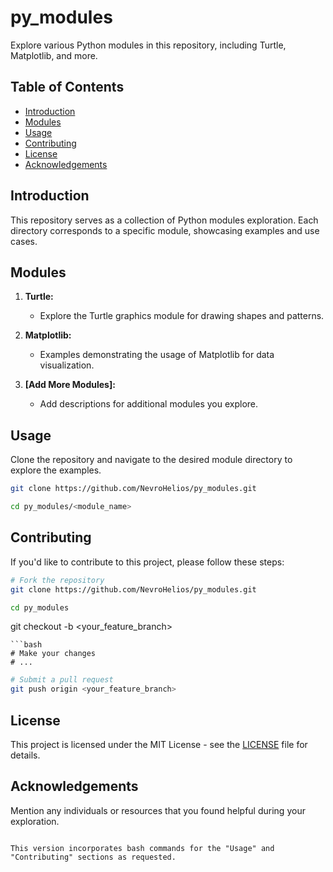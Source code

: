 
# py_modules

Explore various Python modules in this repository, including Turtle, Matplotlib, and more.

## Table of Contents
- [Introduction](#introduction)
- [Modules](#modules)
- [Usage](#usage)
- [Contributing](#contributing)
- [License](#license)
- [Acknowledgements](#acknowledgements)

## Introduction
This repository serves as a collection of Python modules exploration. Each directory corresponds to a specific module, showcasing examples and use cases.

## Modules
1. **Turtle:**
   - Explore the Turtle graphics module for drawing shapes and patterns.

2. **Matplotlib:**
   - Examples demonstrating the usage of Matplotlib for data visualization.

3. **[Add More Modules]:**
   - Add descriptions for additional modules you explore.

## Usage
Clone the repository and navigate to the desired module directory to explore the examples.

```bash
git clone https://github.com/NevroHelios/py_modules.git
```
```bash
cd py_modules/<module_name>
```

## Contributing
If you'd like to contribute to this project, please follow these steps:

```bash
# Fork the repository
git clone https://github.com/NevroHelios/py_modules.git
```
```bash
cd py_modules
```
git checkout -b <your_feature_branch>
```
```bash
# Make your changes
# ...
```
```bash
# Submit a pull request
git push origin <your_feature_branch>
```

## License
This project is licensed under the MIT License - see the [LICENSE](LICENSE) file for details.

## Acknowledgements
Mention any individuals or resources that you found helpful during your exploration.
```

This version incorporates bash commands for the "Usage" and "Contributing" sections as requested.
